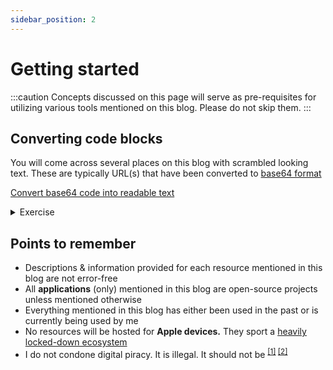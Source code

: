 ```yaml
---
sidebar_position: 2
---
```


# Getting started

:::caution
Concepts discussed on this page will serve as pre-requisites for utilizing various tools mentioned on this blog. Please do not skip them.
:::

## Converting code blocks

You will come across several places on this blog with scrambled looking text. These are typically URL(s) that have been converted to [base64 format](https://en.wikipedia.org/wiki/Base64)

<p>

<div>
  <a href="https://www.convertsimple.com/convert-base64-to-text/" class="button button--block button--primary"> Convert base64 code into readable text </a>
</div>

</p>

<details><summary>Exercise</summary>
<summary> Decode the base64 code to obtain a URL </summary>
<tabs>
  <tabitem value="dec" label="Decode">

```
aHR0cHM6Ly9naXRodWIuY29tLw==
```

  </tabitem>
  <tabitem value="res" label="Result">

https://github.com/

  </tabitem>
</tabs>
</details>

## Points to remember

- Descriptions & information provided for each resource mentioned in this blog are not error-free
- All **applications** (only) mentioned in this blog are open-source projects unless mentioned otherwise
- Everything mentioned in this blog has either been used in the past or is currently being used by me
- No resources will be hosted for **Apple devices.** They sport a [heavily locked-down ecosystem](https://gist.github.com/iosecure/357e724811fe04167332ef54e736670d)
- I do not condone digital piracy. It is illegal. It should not be <sup>[[1]](https://policyreview.info/articles/analysis/digital-piracy-debunked-short-note-digital-threats-and-intermediary-liability) [[2]](https://www.sciencedirect.com/science/article/abs/pii/S0166497206001040) </sup>
